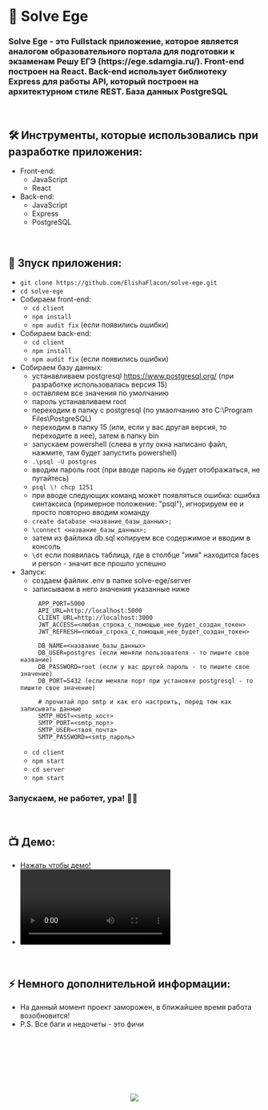 <h1> 
     👀 Solve Ege
</h1>

<h3>
     Solve Ege - это Fullstack приложение, которое является аналогом образовательного портала для подготовки к экзаменам Решу ЕГЭ (https://ege.sdamgia.ru/). Front-end построен на React. Back-end использует библиотеку Express для работы API, который построен на архитектурном стиле REST. База данных PostgreSQL
</h3>



</br>



<h2>
  🛠️ Инструменты, которые использовались при разработке приложения:
</h2>

- Front-end:
     - JavaScript
     - React
- Back-end:
     - JavaScript
     - Express
     - PostgreSQL



</br>



<h2>
  🚀 Зпуск приложения:
</h2>

- `git clone https://github.com/ElishaFlacon/solve-ege.git`
- `cd solve-ege`
- Собираем front-end:
     - `cd client`
     - `npm install`
     - `npm audit fix` (если появились ошибки)
- Собираем back-end:
     - `cd client`
     - `npm install`
     - `npm audit fix` (если появились ошибки)
- Собираем базу данных:
     - устанавливаем postgresql https://www.postgresql.org/ (при разработке использовалась версия 15)
     - оставляем все значения по умолчанию
     - пароль устанавливаем root
     - переходим в папку с postgresql (по умаолчанию это C:\Program Files\PostgreSQL)
     - переходим в папку 15 (или, если у вас другая версия, то переходите в нее), затем в папку bin
     - запускаем powershell (слева в углу окна написано файл, нажмите, там будет запустить powershell)
     - `.\psql -U postgres`
     - вводим пароль root (при вводе пароль не будет отображаться, не пугайтесь)
     - `psql \! chcp 1251`
     - при вводе следующих команд может появляться ошибка: ошибка синтаксиса (примерное положение: "psql"), игнорируем ее и просто повторно вводим команду
     - `create database <название_базы_данных>;`
     - `\connect <название_базы_данных>;`
     - затем из файлика db.sql копируем все содержимое и вводим в консоль
     - `\dt` если появилась таблица, где в столбце "имя" находится faces и person - значит все прошло успешно
- Запуск:
     - создаем файлик .env в папке solve-ege/server
     - записываем в него значения указанные ниже
     ```
          APP_PORT=5000
          API_URL=http://localhost:5000
          CLIENT_URL=http://localhost:3000
          JWT_ACCESS=<любая_строка_с_помощью_нее_будет_создан_токен>
          JWT_REFRESH=<любая_строка_с_помощью_нее_будет_создан_токен>

          DB_NAME=<название_базы_данных>
          DB_USER=postgres (если меняли пользователя - то пишите свое название)
          DB_PASSWORD=root (если у вас другой пароль - то пишите свое значение)
          DB_PORT=5432 (если меняли порт при установке postgresql - то пишите свое значение)
          
          # прочитай про smtp и как его настроить, перед тем как записывать данные
          SMTP_HOST=<smtp_хост>
          SMTP_PORT=<smtp_порт>
          SMTP_USER=<твоя_почта>
          SMTP_PASSWORD=<smtp_пароль>
     ```
     - `cd client`
     - `npm start`
     - `cd server`
     - `npm start`
<h3>
    Запускаем, не работет, ура! 🗿🚬
</h3>



</br>



<h2>
 📺 Демо:
</h2>

- <a href="https://github.com/ElishaFlacon/solve-ege/assets/83610362/190b1a53-da7f-4409-89c4-450554fb2e13">Нажать чтобы демо!</a>
- <video src="https://github.com/ElishaFlacon/solve-ege/assets/83610362/190b1a53-da7f-4409-89c4-450554fb2e13" />




</br>



<h2>
⚡ Немного дополнительной информации:
</h2>

- На данный момент проект заморожен, в ближайшее время работа возобновится! 
- P.S. Все баги и недочеты - это фичи




<br/>
<br/>
<br/>
<br/>
<br/>
<br/>



<p align="center">
  <img src="https://capsule-render.vercel.app/api?type=waving&color=d179b8&height=64&section=footer"/>
</p>


